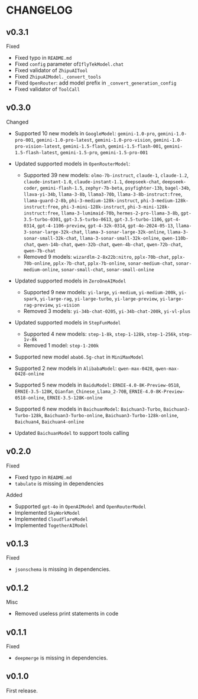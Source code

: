 # CHANGELOG

## v0.3.1

Fixed

- Fixed typo in `README.md`
- Fixed `config` parameter of`IflyTekModel.chat`
- Fixed validator of `ZhipuAITool`
- Fixed `ZhipuAIModel._convert_tools`
- Fixed `OpenRouter`: add model prefix in `_convert_generation_config`
- Fixed validator of `ToolCall`

## v0.3.0

Changed

- Supported 10 new models in `GoogleModel`: `gemini-1.0-pro`, `gemini-1.0-pro-001`, `gemini-1.0-pro-latest`, `gemini-1.0-pro-vision`, `gemini-1.0-pro-vision-latest`, `gemini-1.5-flash`, `gemini-1.5-flash-001`, `gemini-1.5-flash-latest`, `gemini-1.5-pro`, `gemini-1.5-pro-001`
- Updated supported models in `OpenRouterModel`:

  - Supported 39 new models: `olmo-7b-instruct`, `claude-1`, `claude-1.2`, `claude-instant-1.0`, `claude-instant-1.1`, `deepseek-chat`, `deepseek-coder`, `gemini-flash-1.5`, `zephyr-7b-beta`, `psyfighter-13b`, `bagel-34b`, `llava-yi-34b`, `llama-3-8b`, `llama3-70b`, `llama-3-8b-instruct:free`, `llama-guard-2-8b`, `phi-3-medium-128k-instruct`, `phi-3-medium-128k-instruct:free`, `phi-3-mini-128k-instruct`, `phi-3-mini-128k-instruct:free`, `llama-3-lumimaid-70b`, `hermes-2-pro-llama-3-8b`, `gpt-3.5-turbo-0301`, `gpt-3.5-turbo-0613`, `gpt-3.5-turbo-1106`, `gpt-4-0314`, `gpt-4-1106-preview`, `gpt-4-32k-0314`, `gpt-4o-2024-05-13`, `llama-3-sonar-large-32k-chat`, `llama-3-sonar-large-32k-online`, `llama-3-sonar-small-32k-chat`, `llama-3-sonar-small-32k-online`, `qwen-110b-chat`, `qwen-14b-chat`, `qwen-32b-chat`, `qwen-4b-chat`, `qwen-72b-chat`, `qwen-7b-chat`
  - Removed 9 models: `wizardlm-2-8x22b:nitro`, `pplx-70b-chat`, `pplx-70b-online`, `pplx-7b-chat`, `pplx-7b-online`, `sonar-medium-chat`, `sonar-medium-online`, `sonar-small-chat`, `sonar-small-online`

- Updated supported models in `ZeroOneAIModel`

  - Supported 9 new models: `yi-large`, `yi-medium`, `yi-medium-200k`, `yi-spark`, `yi-large-rag`, `yi-large-turbo`, `yi-large-preview`, `yi-large-rag-preview`, `yi-vision`
  - Removed 3 models: `yi-34b-chat-0205`, `yi-34b-chat-200k`, `yi-vl-plus`

- Updated supported models in `StepFunModel`

  - Supported 4 new models: `step-1-8k`, `step-1-128k`, `step-1-256k`, `step-1v-8k`
  - Removed 1 model: `step-1-200k`

- Supported new model `abab6.5g-chat` in `MiniMaxModel`
- Supported 2 new models in `AlibabaModel`: `qwen-max-0428`, `qwen-max-0428-online`
- Supported 5 new models in `BaiduModel`: `ERNIE-4.0-8K-Preview-0518`, `ERNIE-3.5-128K`, `Qianfan_Chinese_Llama_2-70B`, `ERNIE-4.0-8K-Preview-0518-online`, `ERNIE-3.5-128K-online`
- Supported 6 new models in `BaichuanModel`: `Baichuan3-Turbo`, `Baichuan3-Turbo-128k`, `Baichuan3-Turbo-online`, `Baichuan3-Turbo-128k-online`, `Baichuan4`, `Baichuan4-online`
- Updated `BaichuanModel` to support tools calling

## v0.2.0

Fixed

- Fixed typo in `README.md`
- `tabulate` is missing in dependencies


Added

- Supported `gpt-4o` in `OpenAIModel` and `OpenRouterModel`
- Implemented `SkyWorkModel`
- Implemented `CloudflareModel`
- Implemented `TogetherAIModel`

## v0.1.3

Fixed

- `jsonschema` is missing in dependencies.

## v0.1.2

Misc

- Removed useless print statements in code

## v0.1.1

Fixed

- `deepmerge` is missing in dependencies.

## v0.1.0

First release.
